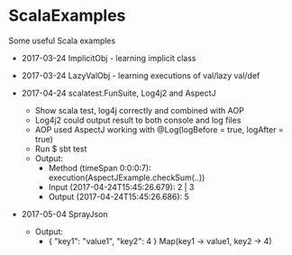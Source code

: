 # ScalaExamples

Some useful Scala examples

- 2017-03-24 ImplicitObj - learning implicit class
- 2017-03-24 LazyValObj - learning executions of val/lazy val/def 


- 2017-04-24 scalatest.FunSuite, Log4j2 and AspectJ 
  - Show scala test, log4j correctly and combined with AOP
  - Log4j2 could output result to both console and log files
  - AOP used AspectJ working with @Log(logBefore = true, logAfter = true)
  - Run $ sbt test
  - Output: 
    - Method (timeSpan 0:0:0:7): execution(AspectJExample.checkSum(..))
    - Input  (2017-04-24T15:45:26.679): 2 | 3
    - Output (2017-04-24T15:45:26.686): 5
    
- 2017-05-04 SprayJson
  - Output:
    - {
        "key1": "value1",
        "key2": 4
      }
      Map(key1 -> value1, key2 -> 4)
